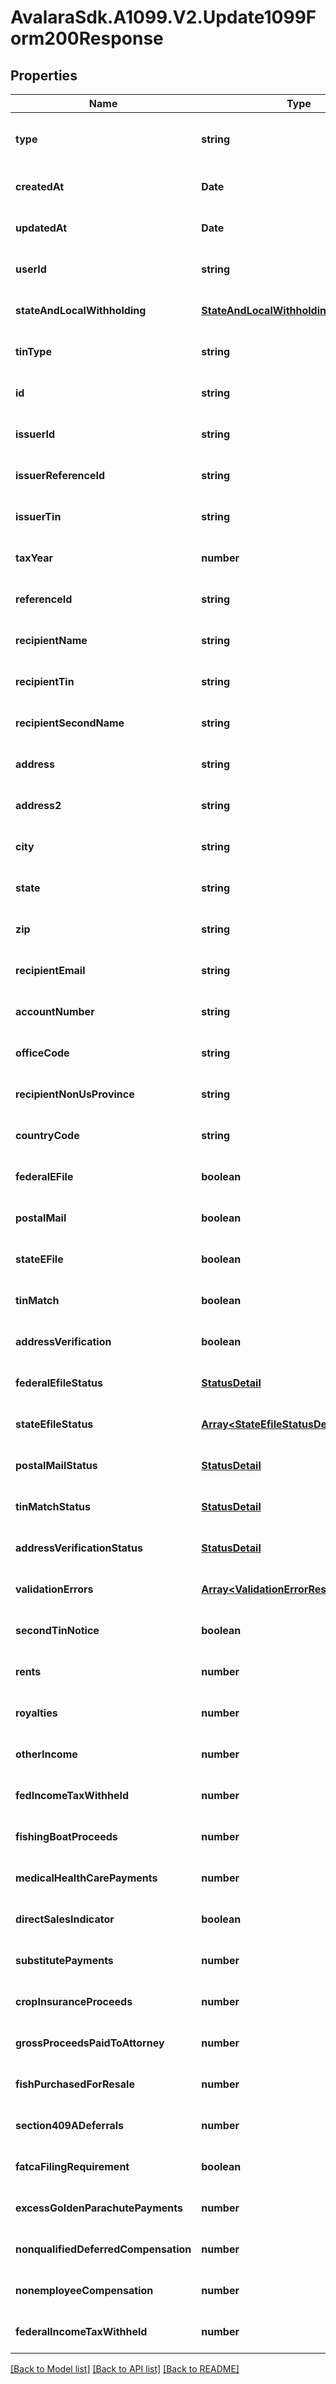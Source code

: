 # AvalaraSdk.A1099.V2.Update1099Form200Response

## Properties

Name | Type | Description | Notes
------------ | ------------- | ------------- | -------------
**type** | **string** |  | [optional] [readonly] [default to undefined]
**createdAt** | **Date** |  | [optional] [default to undefined]
**updatedAt** | **Date** |  | [optional] [default to undefined]
**userId** | **string** |  | [optional] [default to undefined]
**stateAndLocalWithholding** | [**StateAndLocalWithholdingResponse**](StateAndLocalWithholdingResponse.md) |  | [optional] [default to undefined]
**tinType** | **string** |  | [optional] [default to undefined]
**id** | **string** |  | [optional] [default to undefined]
**issuerId** | **string** |  | [optional] [default to undefined]
**issuerReferenceId** | **string** |  | [optional] [default to undefined]
**issuerTin** | **string** |  | [optional] [default to undefined]
**taxYear** | **number** |  | [optional] [default to undefined]
**referenceId** | **string** |  | [optional] [default to undefined]
**recipientName** | **string** |  | [optional] [default to undefined]
**recipientTin** | **string** |  | [optional] [default to undefined]
**recipientSecondName** | **string** |  | [optional] [default to undefined]
**address** | **string** |  | [optional] [default to undefined]
**address2** | **string** |  | [optional] [default to undefined]
**city** | **string** |  | [optional] [default to undefined]
**state** | **string** |  | [optional] [default to undefined]
**zip** | **string** |  | [optional] [default to undefined]
**recipientEmail** | **string** |  | [optional] [default to undefined]
**accountNumber** | **string** |  | [optional] [default to undefined]
**officeCode** | **string** |  | [optional] [default to undefined]
**recipientNonUsProvince** | **string** |  | [optional] [default to undefined]
**countryCode** | **string** |  | [optional] [default to undefined]
**federalEFile** | **boolean** |  | [optional] [default to undefined]
**postalMail** | **boolean** |  | [optional] [default to undefined]
**stateEFile** | **boolean** |  | [optional] [default to undefined]
**tinMatch** | **boolean** |  | [optional] [default to undefined]
**addressVerification** | **boolean** |  | [optional] [default to undefined]
**federalEfileStatus** | [**StatusDetail**](StatusDetail.md) |  | [optional] [default to undefined]
**stateEfileStatus** | [**Array&lt;StateEfileStatusDetailResponse&gt;**](StateEfileStatusDetailResponse.md) |  | [optional] [default to undefined]
**postalMailStatus** | [**StatusDetail**](StatusDetail.md) |  | [optional] [default to undefined]
**tinMatchStatus** | [**StatusDetail**](StatusDetail.md) |  | [optional] [default to undefined]
**addressVerificationStatus** | [**StatusDetail**](StatusDetail.md) |  | [optional] [default to undefined]
**validationErrors** | [**Array&lt;ValidationErrorResponse&gt;**](ValidationErrorResponse.md) |  | [optional] [default to undefined]
**secondTinNotice** | **boolean** |  | [optional] [default to undefined]
**rents** | **number** |  | [optional] [default to undefined]
**royalties** | **number** |  | [optional] [default to undefined]
**otherIncome** | **number** |  | [optional] [default to undefined]
**fedIncomeTaxWithheld** | **number** |  | [optional] [default to undefined]
**fishingBoatProceeds** | **number** |  | [optional] [default to undefined]
**medicalHealthCarePayments** | **number** |  | [optional] [default to undefined]
**directSalesIndicator** | **boolean** |  | [optional] [default to undefined]
**substitutePayments** | **number** |  | [optional] [default to undefined]
**cropInsuranceProceeds** | **number** |  | [optional] [default to undefined]
**grossProceedsPaidToAttorney** | **number** |  | [optional] [default to undefined]
**fishPurchasedForResale** | **number** |  | [optional] [default to undefined]
**section409ADeferrals** | **number** |  | [optional] [default to undefined]
**fatcaFilingRequirement** | **boolean** |  | [optional] [default to undefined]
**excessGoldenParachutePayments** | **number** |  | [optional] [default to undefined]
**nonqualifiedDeferredCompensation** | **number** |  | [optional] [default to undefined]
**nonemployeeCompensation** | **number** |  | [optional] [default to undefined]
**federalIncomeTaxWithheld** | **number** |  | [optional] [default to undefined]

[[Back to Model list]](../../../README.md#documentation-for-models) [[Back to API list]](../../../README.md#documentation-for-api-endpoints) [[Back to README]](../../../README.md)

